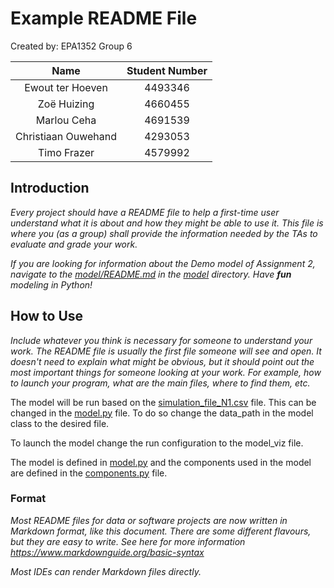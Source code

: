 # Example README File

Created by: EPA1352 Group 6 

| Name    | Student Number |
|:-------:|:--------:|
| Ewout ter Hoeven  | 4493346 | 
| Zoë Huizing | 4660455 |
| Marlou Ceha | 4691539 |
| Christiaan Ouwehand | 4293053 |
| Timo Frazer | 4579992 |


## Introduction

*Every project should have a README file to help a first-time user understand what it is about and how they might be able to use it. This file is where you (as a group) shall provide the information needed by the TAs to evaluate and grade your work.*

*If you are looking for information about the Demo model of Assignment 2, navigate to the [model/README.md](model/README.md) in the [model](model) directory. Have **fun** modeling in Python!*

## How to Use

*Include whatever you think is necessary for someone to understand your work. The README file is usually the first file someone will see and open. It doesn't need to explain what might be obvious, but it should point out the most important things for someone looking at your work. For example, how to launch your program, what are the main files, where to find them, etc.* 

The model will be run based on the [simulation_file_N1.csv](data/simulation_file_N1.csv) file. This can be changed in the [model.py](model/model.py) file. To do so change the data_path in the model class to the desired file.

To launch the model change the run configuration to the model_viz file.

The model is defined in [model.py](model/model.py) and the components used in the model are defined in the [components.py](model/components.py) file.

### Format

*Most README files for data or software projects are now written in Markdown format, like this document. There are some different flavours, but they are easy to write. See here for more information https://www.markdownguide.org/basic-syntax*

*Most IDEs can render Markdown files directly.*
